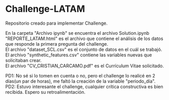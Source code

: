 # Challenge-LATAM
Repositorio creado para implementar Challenge.

En la carpeta "Archivo ipynb" se encuentra el archivo Solution.ipynb  
"REPORTE_LATAM.html" es el archivo que contiene el análisis de los datos que responde la primera pregunta del challenge.  
El archivo "dataset_SCL.csv" es el conjunto de datos en el cuál se trabajó.  
El archivo "synthetic_features.csv" contiene las variables nuevas que solicitaban crear.  
El archivo "CV_CRISTIAN_CARCAMO.pdf" es el Currículum Vitae solicitado.  

PD1: No sé si lo tomen en cuenta o no, pero el challenge lo realicé en 2 días(un par de horas), me faltó la creación de la variable "periodo_día".  
PD2: Estuvo interesante el challenge, cualquier crítica constructiva es bien recibida. Espero su retroalimentación.
